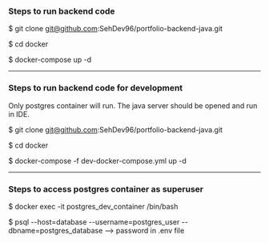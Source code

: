 ### Steps to run backend code

$ git clone git@github.com:SehDev96/portfolio-backend-java.git

$ cd docker

$ docker-compose up -d

---

### Steps to run backend code for development 

Only postgres container will run. The java server should be opened and run in IDE. 

$ git clone git@github.com:SehDev96/portfolio-backend-java.git

$ cd docker

$ docker-compose -f dev-docker-compose.yml up -d

---

### Steps to access postgres container as superuser

$ docker exec -it postgres_dev_container /bin/bash

$ psql --host=database --username=postgres_user --dbname=postgres_database --> password in .env file
